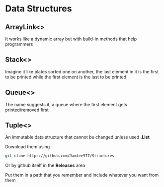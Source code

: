 # Data Structures

## ArrayLink<>
It works like a dynamic array but with build-in methods that help programmers

## Stack<>
Imagine it like plates sorted one on another, the last element in it is the first to be printed while the first element is the last to be printed

## Queue<>
The name suggests it, a queue where the first element gets printed/removed first

## Tuple<>
An immutable data structure that cannot be changed unless used **.List**


Download them using 

```bash
git clone https://github.com/Jamlee977/Structures
```

Or by github itself in the **Releases** area


Put them in a path that you remember and include whatever you want from them
